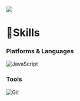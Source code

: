<img src="https://capsule-render.vercel.app/api?type=waving&color=auto&height=200&section=header&text=YunjinGithub!&fontSize=90" />

# 💪Skills
### Platforms & Languages
![JavaScript](https://img.shields.io/badge/JavaScript-F7DF1E.svg?&style=for-the-badge&logo=JavaScript&logoColor=white)

### Tools
![Git](https://img.shields.io/badge/Git-F05032.svg?&style=for-the-badge&logo=Git&logoColor=white)
